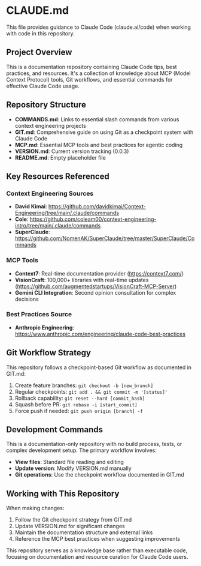 # CLAUDE.md

This file provides guidance to Claude Code (claude.ai/code) when working with code in this repository.

## Project Overview

This is a documentation repository containing Claude Code tips, best practices, and resources. It's a collection of knowledge about MCP (Model Context Protocol) tools, Git workflows, and essential commands for effective Claude Code usage.

## Repository Structure

- **COMMANDS.md**: Links to essential slash commands from various context engineering projects
- **GIT.md**: Comprehensive guide on using Git as a checkpoint system with Claude Code
- **MCP.md**: Essential MCP tools and best practices for agentic coding
- **VERSION.md**: Current version tracking (0.0.3)
- **README.md**: Empty placeholder file

## Key Resources Referenced

### Context Engineering Sources
- **David Kimai**: https://github.com/davidkimai/Context-Engineering/tree/main/.claude/commands
- **Cole**: https://github.com/coleam00/context-engineering-intro/tree/main/.claude/commands
- **SuperClaude**: https://github.com/NomenAK/SuperClaude/tree/master/SuperClaude/Commands

### MCP Tools
- **Context7**: Real-time documentation provider (https://context7.com/)
- **VisionCraft**: 100,000+ libraries with real-time updates (https://github.com/augmentedstartups/VisionCraft-MCP-Server)
- **Gemini CLI Integration**: Second opinion consultation for complex decisions

### Best Practices Source
- **Anthropic Engineering**: https://www.anthropic.com/engineering/claude-code-best-practices

## Git Workflow Strategy

This repository follows a checkpoint-based Git workflow as documented in GIT.md:

1. Create feature branches: `git checkout -b [new_branch]`
2. Regular checkpoints: `git add . && git commit -m '[status]'`
3. Rollback capability: `git reset --hard [commit_hash]`
4. Squash before PR: `git rebase -i [start_commit]`
5. Force push if needed: `git push origin [branch] -f`

## Development Commands

This is a documentation-only repository with no build process, tests, or complex development setup. The primary workflow involves:

- **View files**: Standard file reading and editing
- **Update version**: Modify VERSION.md manually
- **Git operations**: Use the checkpoint workflow documented in GIT.md

## Working with This Repository

When making changes:
1. Follow the Git checkpoint strategy from GIT.md
2. Update VERSION.md for significant changes
3. Maintain the documentation structure and external links
4. Reference the MCP best practices when suggesting improvements

This repository serves as a knowledge base rather than executable code, focusing on documentation and resource curation for Claude Code users.